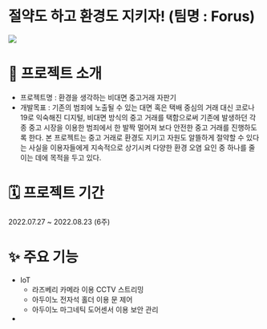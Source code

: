 # 절약도 하고 환경도 지키자! (팀명 : Forus)
<img src = "https://user-images.githubusercontent.com/104811356/185779921-fddf612a-6193-4a19-b81c-fa4a9e240752.png">

# 👀 프로젝트 소개
* 프로젝트명 : 환경을 생각하는 비대면 중고거래 자판기
* 개발목표 : 기존의 범죄에 노출될 수 있는 대면 혹은 택배 중심의 거래 대신 코로나19로 익숙해진 디지털, 
비대면 방식의 중고 거래를 택함으로써 기존에 발생하던 각종 중고 시장을 이용한 범죄에서 한 발짝 멀어져 보다 안전한 중고 거래를 진행하도록 한다.
본 프로젝트는 중고 거래로 환경도 지키고 자원도 알뜰하게 절약할 수 있다는 사실을 이용자들에게 지속적으로 상기시켜 다양한 환경 오염 요인 중 하나를 줄이는 데에 목적을 두고 있다.

# 🗓️ 프로젝트 기간
2022.07.27 ~ 2022.08.23 (6주)

# ✨ 주요 기능
* IoT
  * 라즈베리 카메라 이용 CCTV 스트리밍
  * 아두이노 전자석 홀더 이용 문 제어
  * 아두이노 마그네틱 도어센서 이용 보안 관리
* 
  

